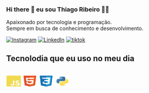 ### Hi there :rocket: eu sou Thiago Ribeiro 🙋‍♂️
Apaixonado por tecnologia e programação.
<br>
Sempre em busca de conhecimento e desenvolvimento.



[![Instagram](https://img.shields.io/badge/Instagram-E4405F?style=for-the-badge&logo=instagram&logoColor=white)](https://Instagram.com/thiiago.code)
[![LinkedIn](https://img.shields.io/badge/LinkedIn-0077B5?style=for-the-badge&logo=linkedin&logoColor=white)](https://linkedIn.com/in/thiagoribeiro-dev)
[![tiktok](https://img.shields.io/badge/TikTok-000000?style=for-the-badge&logo=tiktok&logoColor=white)](https://tiktok.com/thiiago.code)


## Tecnolodia que eu uso no meu dia
<div style="display: inline_block"><br>
  <img align="center" alt="Rafa-Js" height="30" width="40" src="https://raw.githubusercontent.com/devicons/devicon/master/icons/javascript/javascript-plain.svg">
<img align="center" alt="Rafa-HTML" height="30" width="40" src="https://raw.githubusercontent.com/devicons/devicon/master/icons/html5/html5-original.svg">
<img align="center" alt="Rafa-CSS" height="30" width="40" src="https://raw.githubusercontent.com/devicons/devicon/master/icons/css3/css3-original.svg">
<img align="center" alt="Rafa-Python" height="30" width="40" src="https://raw.githubusercontent.com/devicons/devicon/master/icons/python/python-original.svg">
</div>

